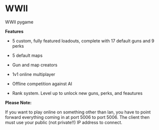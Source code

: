 # WWII
WWII pygame


**Features**


* 5 custom, fully featured loadouts, complete with 17 default guns and 9 perks

* 5 default maps

* Gun and map creators

* 1v1 online multiplayer

* Offline competition against AI

* Rank system. Level up to unlock new guns, perks, and feautures 


**Please Note:**

If you want to play online on something other than lan, you have to point forward everything coming in at port 5006 to port 5006. The client then must use your public (not private!!) IP address to connect.
